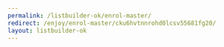 ```yaml
---
permalink: /listbuilder-ok/enrol-master/
redirect: /enjoy/enrol-master/cku6hvtnnrohd0lcsv55681fg20/
layout: listbuilder-ok
---
```

